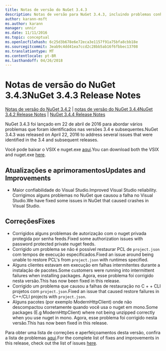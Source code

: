 ```yaml
---
title: Notas de versão do NuGet 3.4.3
description: Notas de versão para NuGet 3.4.3, incluindo problemas conhecidos, correções de bug, recursos adicionados e DCRs.
author: karann-msft
ms.author: karann
manager: unnir
ms.date: 11/11/2016
ms.topic: conceptual
ms.openlocfilehash: 6c25d3b678e6e72eca3e1157f91a75bfa8cbb18e
ms.sourcegitcommit: 3eab9c4dd41ea7ccd2c28bb5ab16f6fbbec13708
ms.translationtype: MT
ms.contentlocale: pt-BR
ms.lasthandoff: 04/26/2018
---
```

# <a name="nuget-343-release-notes"></a><span data-ttu-id="27bde-103">Notas de versão do NuGet 3.4.3</span><span class="sxs-lookup"><span data-stu-id="27bde-103">NuGet 3.4.3 Release Notes</span></span>

<span data-ttu-id="27bde-104">[Notas de versão do NuGet 3.4.2](../release-notes/nuget-3.4.2.md) | [notas de versão do NuGet 3.4.4](../release-notes/nuget-3.4.4.md)</span><span class="sxs-lookup"><span data-stu-id="27bde-104">[NuGet 3.4.2 Release Notes](../release-notes/nuget-3.4.2.md) | [NuGet 3.4.4 Release Notes](../release-notes/nuget-3.4.4.md)</span></span>

<span data-ttu-id="27bde-105">NuGet 3.4.3 foi lançado em 22 de abril de 2016 para abordar vários problemas que foram identificados nas versões 3.4 e subsequentes.</span><span class="sxs-lookup"><span data-stu-id="27bde-105">NuGet 3.4.3 was released on April 22, 2016 to address several issues that were identified in the 3.4 and subsequent releases.</span></span>

<span data-ttu-id="27bde-106">Você pode baixar o VSIX e nuget.exe [aqui](https://dist.nuget.org/index.html).</span><span class="sxs-lookup"><span data-stu-id="27bde-106">You can download both the VSIX and nuget.exe [here](https://dist.nuget.org/index.html).</span></span>

## <a name="updates-and-improvements"></a><span data-ttu-id="27bde-107">Atualizações e aprimoramentos</span><span class="sxs-lookup"><span data-stu-id="27bde-107">Updates and Improvements</span></span>

* <span data-ttu-id="27bde-108">Maior confiabilidade do Visual Studio.</span><span class="sxs-lookup"><span data-stu-id="27bde-108">Improved Visual Studio reliability.</span></span> <span data-ttu-id="27bde-109">Corrigimos alguns problemas no NuGet que causou a falha no Visual Studio.</span><span class="sxs-lookup"><span data-stu-id="27bde-109">We have fixed some issues in NuGet that caused crashes in Visual Studio.</span></span>

## <a name="fixes"></a><span data-ttu-id="27bde-110">Correções</span><span class="sxs-lookup"><span data-stu-id="27bde-110">Fixes</span></span>

* <span data-ttu-id="27bde-111">Corrigidos alguns problemas de autorização com o nuget privada protegida por senha feeds.</span><span class="sxs-lookup"><span data-stu-id="27bde-111">Fixed some authorization issues with password protected private nuget feeds.</span></span>
* <span data-ttu-id="27bde-112">Corrigido um problema se não é possível restaurar PCL de `project.json` com tempos de execução especificados.</span><span class="sxs-lookup"><span data-stu-id="27bde-112">Fixed an issue around being unable to restore PCL's from `project.json` with runtimes specified.</span></span>
* <span data-ttu-id="27bde-113">Alguns clientes estavam em execução em falhas intermitentes durante a instalação de pacotes.</span><span class="sxs-lookup"><span data-stu-id="27bde-113">Some customers were running into intermittent failures when installing packages.</span></span> <span data-ttu-id="27bde-114">Agora, esse problema foi corrigido nesta versão.</span><span class="sxs-lookup"><span data-stu-id="27bde-114">This has now been fixed in this release.</span></span>
* <span data-ttu-id="27bde-115">Corrigido um problema que causou a falhas de restauração no C + + CLI projetos com `project.json`.</span><span class="sxs-lookup"><span data-stu-id="27bde-115">Fixed an issue that caused restore failures in C++/CLI projects with `project.json`.</span></span>
* <span data-ttu-id="27bde-116">Alguns pacotes (por exemplo ModernHttpClient) onde não descompactou corretamente quando você usa o nuget em mono.</span><span class="sxs-lookup"><span data-stu-id="27bde-116">Some packages (E.g ModernHttpClient) where not being unzipped correctly when you use nuget in mono.</span></span> <span data-ttu-id="27bde-117">Agora, esse problema foi corrigido nesta versão.</span><span class="sxs-lookup"><span data-stu-id="27bde-117">This has now been fixed in this release.</span></span>

<span data-ttu-id="27bde-118">Para obter uma lista de correções e aperfeiçoamentos desta versão, confira a lista de problemas [aqui](https://github.com/NuGet/Home/issues?q=is%3Aissue+milestone%3A3.4.3+is%3Aclosed).</span><span class="sxs-lookup"><span data-stu-id="27bde-118">For the complete list of fixes and improvements in this release, check out the list of issues [here](https://github.com/NuGet/Home/issues?q=is%3Aissue+milestone%3A3.4.3+is%3Aclosed).</span></span>